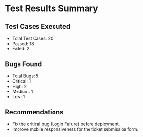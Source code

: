 # Test Results Summary

## Test Cases Executed

- Total Test Cases: 20
- Passed: 18
- Failed: 2

## Bugs Found

- Total Bugs: 5
- Critical: 1
- High: 2
- Medium: 1
- Low: 1

## Recommendations

- Fix the critical bug (Login Failure) before deployment.
- Improve mobile responsiveness for the ticket submission form.
